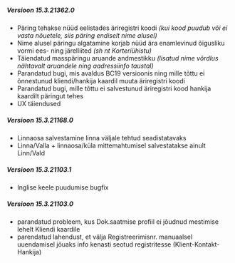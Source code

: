 ---
---

##### Versioon 15.3.21362.0
- Päring tehakse nüüd eelistades äriregistri koodi _(kui kood puudub või ei vasta nõuetele, siis päring endiselt nime alusel)_
- Nime alusel päringu algatamine korjab nüüd ära enamlevinud õigusliku vormi ees- ning järelliited _(sh nt Korteriühistu)_
- Täiendatud masspäringu aruande andmestikku _(lisatud nime võrdlus nähtavalt aruandele ning aadressiinfo taustal)_
- Parandatud bugi, mis avaldus BC19 versioonis ning mille tõttu ei õnnestunud kliendi/hankija kaardil muuta äriregistri koodi
- Parandatud bugi, mille tõttu ei salvestunud äriregistri kood hankija kaardilt päringut tehes
- UX täiendused  


##### Versioon 15.3.21168.0
- Linnaosa salvestamine linna väljale tehtud seadistatavaks
- Linna/Valla + linnaosa/küla mittemahtumisel salvestatakse ainult Linn/Vald  


##### Versioon 15.3.21103.1
- Inglise keele puudumise bugfix  


##### Versioon 15.3.21103.0
- parandatud probleem, kus Dok.saatmise profiil ei jõudnud mestimise lehelt Kliendi kaardile
- parendatud lahendust, et välja Registreerimisnr. manuaalsel uuendamisel jõuaks info kenasti seotud registritesse (Klient-Kontakt-Hankija)

